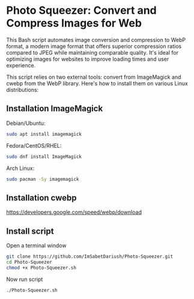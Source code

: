 
# Photo Squeezer: Convert and Compress Images for Web

This Bash script automates image conversion and compression to WebP format, a modern image format that offers superior compression ratios compared to JPEG while maintaining comparable quality. It's ideal for optimizing images for websites to improve loading times and user experience.

This script relies on two external tools: convert from ImageMagick and cwebp from the WebP library. Here's how to install them on various Linux distributions:

## Installation ImageMagick
Debian/Ubuntu:
```bash
sudo apt install imagemagick
```
Fedora/CentOS/RHEL:
```bash
sudo dnf install ImageMagick
```
Arch Linux:
```bash
sudo pacman -Sy imagemagick
```
## Installation cwebp
https://developers.google.com/speed/webp/download

## Install script
Open a terminal window
```bash
git clone https://github.com/ImSabetDariush/Photo-Squeezer.git
cd Photo-Squeezer
chmod +x Photo-Squeezer.sh
```
Now run script 
```bash
./Photo-Squeezer.sh
```
